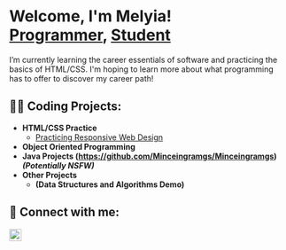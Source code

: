  <h1>Welcome, I'm Melyia! <br/><a href="https://github.com/Minceingramgs">Programmer</a>, <a href="[https://www.linkedin.com/in/melyia-ince-ingram-6570ba220/]">Student</a></h1>

  <p>I’m currently learning the career essentials of software and practicing the basics of HTML/CSS. I'm hoping to learn more about what programming has to offer to discover my career path!</p>

  
  <h2>👨‍💻 Coding Projects:</h2>

- <b>HTML/CSS Practice </b>
  - [Practicing Responsive Web Design ](https://github.com/Mincegramgs/Minceingramgs/)
- <b>Object Oriented Programming
- Java Projects (https://github.com/Minceingramgs/Minceingramgs) <b><i>(Potentially NSFW)</b></i>
- <b>Other Projects</b>
  - (Data Structures and Algorithms Demo)

<h2> 🤳 Connect with me:</h2>

[<img align="left" alt="Melyia Ince-Ingram | LinkedIn" width="22px" src="https://cdn.jsdelivr.net/npm/simple-icons@v3/icons/linkedin.svg" />][linkedin]

[linkedin]: (https://www.linkedin.com/in/melyia-ince-ingram-6570ba220/)

<!--

Here are some ideas to get you started:

- 🔭 I’m currently working on ...
- 🌱 ...
- 👯 I’m looking to collaborate on ...
- 🤔 I’m looking for help with ...
- 💬 Ask me about ...
- 📫 How to reach me: ...
- 😄 Pronouns: ...
- ⚡ Fun fact: ...
-->

